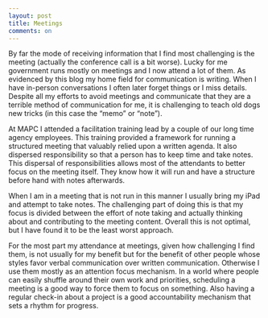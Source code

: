 ```yaml
---
layout: post
title: Meetings
comments: on
---
```

By far the mode of receiving information that I find most challenging is the meeting (actually the conference call is a bit worse). Lucky for me government runs mostly on meetings and I now attend a lot of them. As evidenced by this blog my home field for communication is writing. When I have in-person conversations I often later forget things or I miss details. Despite all my efforts to avoid meetings and communicate that they are a terrible method of communication for me, it is challenging to teach old dogs new tricks (in this case the “memo” or “note”).

At MAPC I attended a facilitation training lead by a couple of our long time agency employees. This training provided a framework for running a structured meeting that valuably relied upon a written agenda. It also dispersed responsibility so that a person has to keep time and take notes. This dispersal of responsibilities allows most of the attendants to better focus on the meeting itself. They know how it will run and have a structure before hand with notes afterwards.

When I am in a meeting that is not run in this manner I usually bring my iPad and attempt to take notes. The challenging part of doing this is that my focus is divided between the effort of note taking and actually thinking about and contributing to the meeting content. Overall this is not optimal, but I have found it to be the least worst approach.

For the most part my attendance at meetings, given how challenging I find them, is not usually for my benefit but for the benefit of other people whose styles favor verbal communication over written communication. Otherwise I use them mostly as an attention focus mechanism. In a world where people can easily shuffle around their own work and priorities, scheduling a meeting is a good way to force them to focus on something. Also having a regular check-in about a project is a good accountability mechanism that sets a rhythm for progress. 